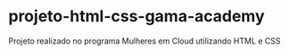 # projeto-html-css-gama-academy
 Projeto realizado no programa Mulheres em Cloud utilizando HTML e CSS 
